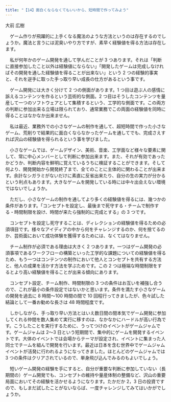 ```yaml
---
title: "【14】面白くならなくてもいいから、短時間で作ってみよう"
---
```



大前 広樹


　ゲーム作りが飛躍的に上手くなる魔法のような方法というのは存在するのでしょうか。魔法と言うには泥臭いやり方ですが、素早く経験値を得る方法は存在します。

　私が何年かのゲーム開発を通して学んだことが 3 つあります。それは「判断に直接参加したこと以外は経験値にならない」「開発したゲームは完成しなければその開発を通した経験値を得ることが出来ない」という 2 つの経験的事実と、それを逆手に取った手っ取り早い成長の仕方があるという事です。

　ゲーム開発には大きく分けて 2 つの側面があります。1 つ目は遊ぶ人の感情に訴えるコンテンツを作るという芸術的な側面。2 つ目はそうしたコンテンツを量産して一つのソフトウェアとして集積するという、工学的な側面です。この両方の判断に参加出来る立場は限られており、通常業務でこの両面の経験値を同時に得ることはなかなか出来ません。

　私は最近、業務外での小さなゲームの制作を通して、超短時間で作った小さなゲーム、荒削りで結果的に面白くならなかったゲームを通してでも、完成さえすれば沢山の経験値を得られるという事を学びました。

　小さなゲームでは、ゲームデザイン、美術、音楽、工学面など様々な要素に関して、常に中心メンバーとして判断に参加出来ます。また、それが有効であったかどうか、判断内容を鮮明に覚えているうちに検証することができます。そして何より、開発開始から開発終了まで、全てのことに主体的に関わることが出来ます。余計なシガラミがないだけに素直に反省出来たり、自分の生の実力が分かるという利点もあります。大きなゲームを開発している時には中々出会えない環境ではないでしょうか。

　ただし、小さなゲームの制作を通してより多くの経験値を得るには、幾つかの条件があります。「コンセプトを設定し、最後まで死守する・チームで制作する・時間制限を設け、時間が来たら強制的に完成とする」の 3 つです。

　コンセプトを設定し死守することは、ディレクションの経験値を得るための必須項目です。様々なアイディアの中から何をチャレンジするのか、何を捨てるのか、芸術面において成功体験を獲得するためには、なくてはなりません。

　チーム制作が必須である理由は大きく 2 つあります。一つはゲーム開発の必須事項であるワークフローの構築といった工学的な課題についての経験値を得るため、もう一つはコンテンツの制作において他人とコンセプトを共有する方法と、他人の成果を活かす方法を学ぶためです。この 2 つは極端な時間制限をするとより高い経験値を得ることが出来る傾向にあります。

　コンセプト設定、チーム制作、時間制限の 3 つの条件はお互いを補強し合うので、これが最小の条件設定ではないかと思います。条件を満たす小さなゲームの開発を過去に 8 時間～100 時間の間で 10 回程行ってきましたが、色々試した結論として一番お勧めな長さは 48 時間程度です。

　しかしながら、手っ取り早い方法とはいえ数日間の間本気でゲーム開発に参加してくれる仲間を数人集めて実行に移すのは、なかなかにハードルが高い行為です。こうしたことを実行するために、うってつけのイベントがゲームジャムです。ゲームジャムは 2～3 日という短期間で、集中的にゲームを開発するイベントです。大体のイベントでは会場からテーマが設定され、イベントに集まった人同士でチームを組んで開発を行います。最近は日本を含む世界中でゲームジャムイベントが活発に行われるようになってきました。ほとんどのゲームジャムでは 3 つの条件はクリアされているので、単身飛び込んでみるのもよいでしょう。

　短いゲーム開発の経験を手にすると、自分が重要な判断に参加していない（長期間の）ゲーム開発でも、コンセプトの維持や量産体制の整備など、沢山の重要局面においてその経験を活かせるようになります。たかだか 2，3 日の投資ですので、もしまだ試したことがないならば、一度チャレンジしてみてはいかがでしょうか。
